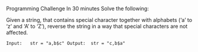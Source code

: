 Programming Challenge In 30 minutes Solve the following:

Given a string, that contains special character together with alphabets (‘a’ to ‘z’ and ‘A’ to ‘Z’), reverse the string in a way that special characters are not affected.

`Input:   str = "a,b$c"
Output:  str = "c,b$a"`